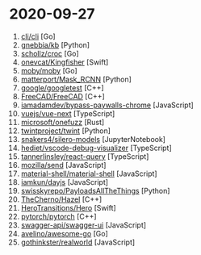 # 2020-09-27

1. [cli/cli](https://github.com/cli/cli "GitHub’s official command line tool") [Go]
2. [gnebbia/kb](https://github.com/gnebbia/kb "A minimalist command line knowledge base manager") [Python]
3. [schollz/croc](https://github.com/schollz/croc "Easily and securely send things from one computer to another 🐊 📦") [Go]
4. [onevcat/Kingfisher](https://github.com/onevcat/Kingfisher "A lightweight, pure-Swift library for downloading and caching images from the web.") [Swift]
5. [moby/moby](https://github.com/moby/moby "Moby Project - a collaborative project for the container ecosystem to assemble container-based systems") [Go]
6. [matterport/Mask_RCNN](https://github.com/matterport/Mask_RCNN "Mask R-CNN for object detection and instance segmentation on Keras and TensorFlow") [Python]
7. [google/googletest](https://github.com/google/googletest "Googletest - Google Testing and Mocking Framework") [C++]
8. [FreeCAD/FreeCAD](https://github.com/FreeCAD/FreeCAD "This is the official source code of FreeCAD, a free and opensource multiplatform 3D parametric modeler. Issues are managed on our own bug tracker at https://www.freecadweb.org/tracker") [C++]
9. [iamadamdev/bypass-paywalls-chrome](https://github.com/iamadamdev/bypass-paywalls-chrome "Bypass Paywalls web browser extension for Chrome and Firefox.") [JavaScript]
10. [vuejs/vue-next](https://github.com/vuejs/vue-next "Repo for Vue 3.0") [TypeScript]
11. [microsoft/onefuzz](https://github.com/microsoft/onefuzz "A self-hosted Fuzzing-As-A-Service platform") [Rust]
12. [twintproject/twint](https://github.com/twintproject/twint "An advanced Twitter scraping & OSINT tool written in Python that doesn't use Twitter's API, allowing you to scrape a user's followers, following, Tweets and more while evading most API limitations.") [Python]
13. [snakers4/silero-models](https://github.com/snakers4/silero-models "Silero Models: pre-trained STT models and benchmarks made embarrassingly simple") [JupyterNotebook]
14. [hediet/vscode-debug-visualizer](https://github.com/hediet/vscode-debug-visualizer "An extension for VS Code that visualizes data during debugging.") [TypeScript]
15. [tannerlinsley/react-query](https://github.com/tannerlinsley/react-query "⚛️ Hooks for fetching, caching and updating asynchronous data in React") [TypeScript]
16. [mozilla/send](https://github.com/mozilla/send "Simple, private file sharing from the makers of Firefox") [JavaScript]
17. [material-shell/material-shell](https://github.com/material-shell/material-shell "A modern desktop interface for Linux. Improve your user experience and get rid of the anarchy of traditional desktop workflows. Designed to simplify navigation and reduce the need to manipulate windows in order to improve productivity. It's meant to be 100% predictable and bring the benefits of tools coveted by professionals to everyone.") [JavaScript]
18. [iamkun/dayjs](https://github.com/iamkun/dayjs "⏰ Day.js 2KB immutable date-time library alternative to Moment.js with the same modern API") [JavaScript]
19. [swisskyrepo/PayloadsAllTheThings](https://github.com/swisskyrepo/PayloadsAllTheThings "A list of useful payloads and bypass for Web Application Security and Pentest/CTF") [Python]
20. [TheCherno/Hazel](https://github.com/TheCherno/Hazel "Hazel Engine") [C++]
21. [HeroTransitions/Hero](https://github.com/HeroTransitions/Hero "Elegant transition library for iOS & tvOS") [Swift]
22. [pytorch/pytorch](https://github.com/pytorch/pytorch "Tensors and Dynamic neural networks in Python with strong GPU acceleration") [C++]
23. [swagger-api/swagger-ui](https://github.com/swagger-api/swagger-ui "Swagger UI is a collection of HTML, JavaScript, and CSS assets that dynamically generate beautiful documentation from a Swagger-compliant API.") [JavaScript]
24. [avelino/awesome-go](https://github.com/avelino/awesome-go "A curated list of awesome Go frameworks, libraries and software") [Go]
25. [gothinkster/realworld](https://github.com/gothinkster/realworld "The mother of all demo apps — Exemplary fullstack Medium.com clone powered by React, Angular, Node, Django, and many more 🏅") [JavaScript]
